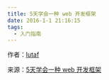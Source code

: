```yaml
---
title: 5天学会一种 web 开发框架
date: 2016-1-1 21:16:15
tags:
  - 入门指南
---
```


作者：[lutaf](http://lutaf.com/)

来源：[5天学会一种 web 开发框架](http://lutaf.com/148.htm)

<!--more-->

<script>location.href='http://lutaf.com/148.htm';</script>
